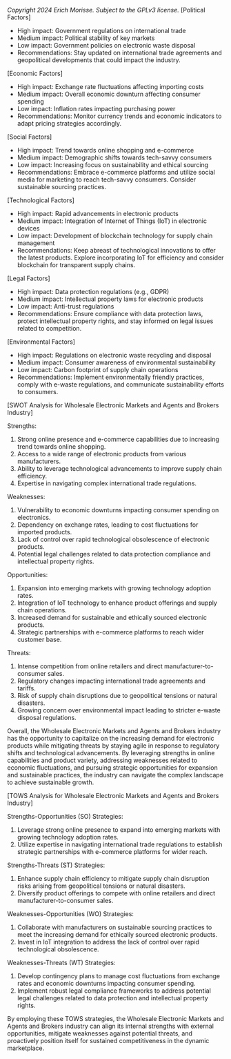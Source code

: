 *Copyright 2024 Erich Morisse.  Subject to the GPLv3 license.*
[Political Factors]
- High impact: Government regulations on international trade
- Medium impact: Political stability of key markets
- Low impact: Government policies on electronic waste disposal
- Recommendations: Stay updated on international trade agreements and geopolitical developments that could impact the industry. 

[Economic Factors]
- High impact: Exchange rate fluctuations affecting importing costs
- Medium impact: Overall economic downturn affecting consumer spending
- Low impact: Inflation rates impacting purchasing power
- Recommendations: Monitor currency trends and economic indicators to adapt pricing strategies accordingly.

[Social Factors]
- High impact: Trend towards online shopping and e-commerce
- Medium impact: Demographic shifts towards tech-savvy consumers
- Low impact: Increasing focus on sustainability and ethical sourcing
- Recommendations: Embrace e-commerce platforms and utilize social media for marketing to reach tech-savvy consumers. Consider sustainable sourcing practices.

[Technological Factors]
- High impact: Rapid advancements in electronic products
- Medium impact: Integration of Internet of Things (IoT) in electronic devices
- Low impact: Development of blockchain technology for supply chain management
- Recommendations: Keep abreast of technological innovations to offer the latest products. Explore incorporating IoT for efficiency and consider blockchain for transparent supply chains.

[Legal Factors]
- High impact: Data protection regulations (e.g., GDPR)
- Medium impact: Intellectual property laws for electronic products
- Low impact: Anti-trust regulations
- Recommendations: Ensure compliance with data protection laws, protect intellectual property rights, and stay informed on legal issues related to competition.

[Environmental Factors]
- High impact: Regulations on electronic waste recycling and disposal
- Medium impact: Consumer awareness of environmental sustainability
- Low impact: Carbon footprint of supply chain operations
- Recommendations: Implement environmentally friendly practices, comply with e-waste regulations, and communicate sustainability efforts to consumers.

[SWOT Analysis for Wholesale Electronic Markets and Agents and Brokers Industry]

Strengths:
1. Strong online presence and e-commerce capabilities due to increasing trend towards online shopping.
2. Access to a wide range of electronic products from various manufacturers.
3. Ability to leverage technological advancements to improve supply chain efficiency.
4. Expertise in navigating complex international trade regulations.

Weaknesses:
1. Vulnerability to economic downturns impacting consumer spending on electronics.
2. Dependency on exchange rates, leading to cost fluctuations for imported products.
3. Lack of control over rapid technological obsolescence of electronic products.
4. Potential legal challenges related to data protection compliance and intellectual property rights.

Opportunities:
1. Expansion into emerging markets with growing technology adoption rates.
2. Integration of IoT technology to enhance product offerings and supply chain operations.
3. Increased demand for sustainable and ethically sourced electronic products.
4. Strategic partnerships with e-commerce platforms to reach wider customer base.

Threats:
1. Intense competition from online retailers and direct manufacturer-to-consumer sales.
2. Regulatory changes impacting international trade agreements and tariffs.
3. Risk of supply chain disruptions due to geopolitical tensions or natural disasters.
4. Growing concern over environmental impact leading to stricter e-waste disposal regulations.

Overall, the Wholesale Electronic Markets and Agents and Brokers industry has the opportunity to capitalize on the increasing demand for electronic products while mitigating threats by staying agile in response to regulatory shifts and technological advancements. By leveraging strengths in online capabilities and product variety, addressing weaknesses related to economic fluctuations, and pursuing strategic opportunities for expansion and sustainable practices, the industry can navigate the complex landscape to achieve sustainable growth.

[TOWS Analysis for Wholesale Electronic Markets and Agents and Brokers Industry]

Strengths-Opportunities (SO) Strategies:
1. Leverage strong online presence to expand into emerging markets with growing technology adoption rates.
2. Utilize expertise in navigating international trade regulations to establish strategic partnerships with e-commerce platforms for wider reach.
   
Strengths-Threats (ST) Strategies:
1. Enhance supply chain efficiency to mitigate supply chain disruption risks arising from geopolitical tensions or natural disasters.
2. Diversify product offerings to compete with online retailers and direct manufacturer-to-consumer sales.
    
Weaknesses-Opportunities (WO) Strategies:
1. Collaborate with manufacturers on sustainable sourcing practices to meet the increasing demand for ethically sourced electronic products.
2. Invest in IoT integration to address the lack of control over rapid technological obsolescence.
    
Weaknesses-Threats (WT) Strategies:
1. Develop contingency plans to manage cost fluctuations from exchange rates and economic downturns impacting consumer spending.
2. Implement robust legal compliance frameworks to address potential legal challenges related to data protection and intellectual property rights.

By employing these TOWS strategies, the Wholesale Electronic Markets and Agents and Brokers industry can align its internal strengths with external opportunities, mitigate weaknesses against potential threats, and proactively position itself for sustained competitiveness in the dynamic marketplace.

